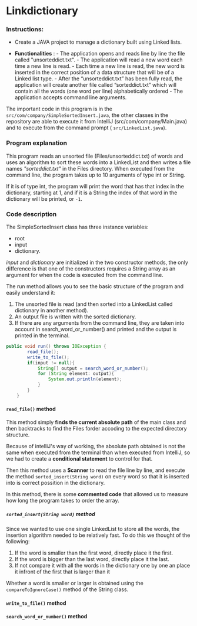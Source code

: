 # Linkdictionary

### Instructions: 
- Create a JAVA project to manage a dictionary built using Linked lists.
* **Functionalities** :
        - The application opens and reads line by line the file called "unsorteddict.txt".
        - The application will read a new word each time a new line is read.
        - Each time a new line is read, the new word is inserted in the correct position of a data structure that will be of a Linked list type.
        - After the “unsorteddict.txt” has been fully read, the application will create another file called “sorteddict.txt” which will contain all the words (one word per line) alphabetically ordered
        - The application accepts command line arguments.


The important code in this program is in the ```src/com/company/SimpleSortedInsert.java```, the other classes in the repository are able to execute it from IntelliJ (src/com/company/Main.java) and to execute from the command prompt ( ```src/LinkedList.java```).

### Program explanation
This program reads an unsorted file (Files/unsorteddict.txt) of words and uses an algorithm to sort these words into a LinkedList and then writes a file names _"sorteddict.txt"_ in the Files directory. When executed from the command line, the program takes up to 10 arguments of type int or String.

If it is of type int, the program will print the word that has that index in the dictionary, starting at 1, and if it is a String the index of that word in the dictionary will be printed, or ```-1```.

### Code description

The SimpleSortedInsert class has three instance variables: 
+ root
+ input
+ dictionary. 

_input_ and _dictionary_ are initialized in the two constructor methods, the only difference is that one of the constructors requires a String array as an argument for when the code is executed from the command line.


The run method allows you to see the basic structure of the program and easily understand it:
1. The unsorted file is read (and then sorted into a LinkedList called dictionary in another method). 
2. An output file is written with the sorted dictionary.
3. If there are any arguments from the command line, they are taken into account in search_word_or_number() and printed and the output is printed in the terminal.

```java
public void run() throws IOException {
        read_file();
        write_to_file();
        if(input != null){
            String[] output = search_word_or_number();
            for (String element: output){
                System.out.println(element);
            }
        }
    }
 ```
#### ```read_file()``` method
This method simply **finds the current absolute path** of the main class and then backtracks to find the Files forder accoding to the expected directory structure. 

Because of intelliJ's way of working, the absolute path obtained is not the same when executed from the terminal than when executed from IntelliJ, so we had to create a **conditional statement** to control for that.

Then this method uses a **Scanner** to read the file line by line, and execute the method ```sorted_insert(String word)``` on every word so that it is inserted into is correct possition in the dictionary.

In this method, there is some **commented code** that allowed us to measure how long the program takes to order the array.

##### ```sorted_insert(String word)``` method
Since we wanted to use one single LinkedList to store all the words, the insertion algorithm needed to be relatively fast. To do this we thought of the following:
1) If the word is smaller than the first word, directly place it the first.
2) If the word is bigger than the last word, directly place it the last.
3) If not compare it with all the words in the dictionary one by one an place it infront of the first that is larger than it

Whether a word is smaller or larger is obtained using the ```compareToIgnoreCase()``` method of the String class.



#### ```write_to_file()``` method
#### ```search_word_or_number()``` method
